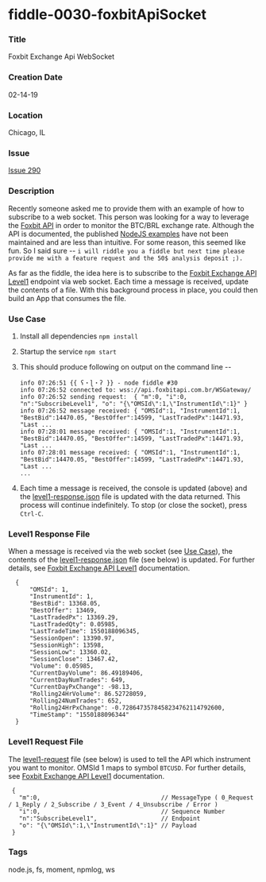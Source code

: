 fiddle-0030-foxbitApiSocket
======

### Title

Foxbit Exchange Api WebSocket


### Creation Date

02-14-19


### Location

Chicago, IL


### Issue

[Issue 290](https://github.com/bradyhouse/house/issues/290)


### Description

Recently someone asked me to provide them with an example of how to subscribe to a web socket. This person was looking for a way to leverage the [Foxbit API](https://docs.foxbit.com.br/EN/websocket_intro.html#subscribelevel1) in order to monitor the BTC/BRL exchange rate.  Although the API is documented, the published [NodeJS examples](https://github.com/foxbitcoin/foxbit-api-samples/) have not been maintained and are less than intuitive.  For some reason, this seemed like fun. So I said sure -- `i will riddle you a fiddle but next time please provide me with a feature request and the 50$ analysis deposit ;).`

As far as the fiddle, the idea here is to subscribe to the [Foxbit Exchange API Level1](https://docs.foxbit.com.br/EN/websocket_intro.html#subscribelevel1) 
endpoint via web socket.  Each time a message is received, update the contents of a file. With this background process in place, you could then build an App that consumes the file.


### Use Case<a name="use-case"></a>

1.  Install all dependencies `npm install`
2.  Startup the service `npm start`
3.  This should produce following on output on the command line --
      
        info 07:26:51 {{ ʕ・ɭ・ʔ }} - node fiddle #30
        info 07:26:52 connected to:	wss://api.foxbitapi.com.br/WSGateway/
        info 07:26:52 sending request:	{ "m":0, "i":0, "n":"SubscribeLevel1", "o": "{\"OMSId\":1,\"InstrumentId\":1}" }
        info 07:26:52 message received:	{ "OMSId":1, "InstrumentId":1, "BestBid":14470.05, "BestOffer":14599, "LastTradedPx":14471.93, "Last ...
        info 07:28:01 message received:	{ "OMSId":1, "InstrumentId":1, "BestBid":14470.05, "BestOffer":14599, "LastTradedPx":14471.93, "Last ...
        info 07:28:01 message received:	{ "OMSId":1, "InstrumentId":1, "BestBid":14470.05, "BestOffer":14599, "LastTradedPx":14471.93, "Last ...
        ... 
   
4.  Each time a message is received, the console is updated (above) and the [level1-response.json](#response) file is updated 
    with the data returned. This process will continue indefinitely.  To stop (or close the socket), press `Ctrl-C`.
   
   
### Level1 Response File <a name="response"></a>

When a message is received via the web socket (see [Use Case](#use-case)), the contents of the [level1-response.json](level1-response.json) 
file (see below) is updated. For further details, see [Foxbit Exchange API Level1](https://docs.foxbit.com.br/EN/websocket_intro.html#subscribelevel1) documentation.

      {
          "OMSId": 1,
          "InstrumentId": 1,
          "BestBid": 13368.05,
          "BestOffer": 13469,
          "LastTradedPx": 13369.29,
          "LastTradedQty": 0.05985,
          "LastTradeTime": 1550188096345,
          "SessionOpen": 13390.97,
          "SessionHigh": 13598,
          "SessionLow": 13360.02,
          "SessionClose": 13467.42,
          "Volume": 0.05985,
          "CurrentDayVolume": 86.49189406,
          "CurrentDayNumTrades": 649,
          "CurrentDayPxChange": -98.13,
          "Rolling24HrVolume": 86.52728059,
          "Rolling24NumTrades": 652,
          "Rolling24HrPxChange": -0.7286473578458234762114792600,
          "TimeStamp": "1550188096344"
      }


### Level1 Request File<a name="request"></a>

The [level1-request](level1-request.json) file (see below) is used to tell the API which instrument you want to monitor.
OMSId 1 maps to symbol `BTCUSD`. For further details, see [Foxbit Exchange API Level1](https://docs.foxbit.com.br/EN/websocket_intro.html#subscribelevel1) documentation.

     {
       "m":0,                                  // MessageType ( 0_Request / 1_Reply / 2_Subscribe / 3_Event / 4_Unsubscribe / Error )
       "i":0,                                  // Sequence Number
       "n":"SubscribeLevel1",                  // Endpoint
       "o": "{\"OMSId\":1,\"InstrumentId\":1}" // Payload
     }



### Tags

node.js, fs, moment, npmlog, ws

